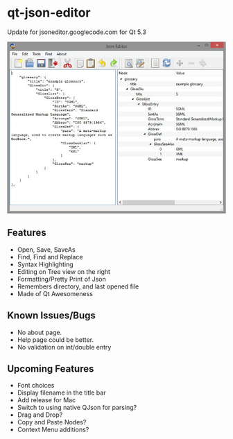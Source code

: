 qt-json-editor
==============

Update for jsoneditor.googlecode.com for Qt 5.3

![Screenshot](/images/screenshot.jpg?raw=true)

Features
---------

 - Open, Save, SaveAs
 - Find, Find and Replace
 - Syntax Highlighting
 - Editing on Tree view on the right
 - Formatting/Pretty Print of Json
 - Remembers directory, and last opened file
 - Made of Qt Awesomeness

Known Issues/Bugs
---------

 - No about page.
 - Help page could be better.
 - No validation on int/double entry

Upcoming Features
----------

 - Font choices
 - Display filename in the title bar
 - Add release for Mac
 - Switch to using native QJson for parsing?
 - Drag and Drop?
 - Copy and Paste Nodes?
 - Context Menu additions?
